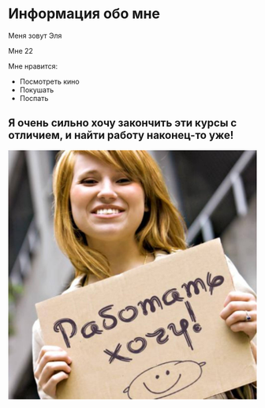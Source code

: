 # Информация обо мне 
 Меня зовут Эля
 
 Мне 22 

 Мне нравится:
 * Посмотреть кино
 * Покушать
 * Поспать

 ## Я очень сильно хочу закончить эти курсы с отличием, и найти работу наконец-то уже!

 ![image](picture.jpg)
